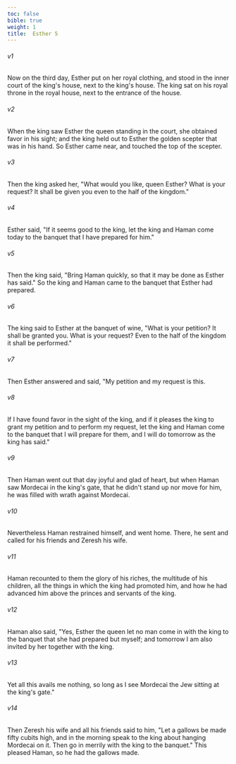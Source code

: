```yaml
---
toc: false
bible: true
weight: 1
title:  Esther 5
---
```




###### v1 
Now on the third day, Esther put on her royal clothing, and stood in the inner court of the king's house, next to the king's house. The king sat on his royal throne in the royal house, next to the entrance of the house. 

###### v2 
When the king saw Esther the queen standing in the court, she obtained favor in his sight; and the king held out to Esther the golden scepter that was in his hand. So Esther came near, and touched the top of the scepter. 

###### v3 
Then the king asked her, "What would you like, queen Esther? What is your request? It shall be given you even to the half of the kingdom." 

###### v4 
Esther said, "If it seems good to the king, let the king and Haman come today to the banquet that I have prepared for him." 

###### v5 
Then the king said, "Bring Haman quickly, so that it may be done as Esther has said." So the king and Haman came to the banquet that Esther had prepared. 

###### v6 
The king said to Esther at the banquet of wine, "What is your petition? It shall be granted you. What is your request? Even to the half of the kingdom it shall be performed." 

###### v7 
Then Esther answered and said, "My petition and my request is this. 

###### v8 
If I have found favor in the sight of the king, and if it pleases the king to grant my petition and to perform my request, let the king and Haman come to the banquet that I will prepare for them, and I will do tomorrow as the king has said." 

###### v9 
Then Haman went out that day joyful and glad of heart, but when Haman saw Mordecai in the king's gate, that he didn't stand up nor move for him, he was filled with wrath against Mordecai. 

###### v10 
Nevertheless Haman restrained himself, and went home. There, he sent and called for his friends and Zeresh his wife. 

###### v11 
Haman recounted to them the glory of his riches, the multitude of his children, all the things in which the king had promoted him, and how he had advanced him above the princes and servants of the king. 

###### v12 
Haman also said, "Yes, Esther the queen let no man come in with the king to the banquet that she had prepared but myself; and tomorrow I am also invited by her together with the king. 

###### v13 
Yet all this avails me nothing, so long as I see Mordecai the Jew sitting at the king's gate." 

###### v14 
Then Zeresh his wife and all his friends said to him, "Let a gallows be made fifty cubits high, and in the morning speak to the king about hanging Mordecai on it. Then go in merrily with the king to the banquet." This pleased Haman, so he had the gallows made.

